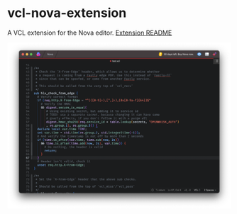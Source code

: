 # vcl-nova-extension

A VCL extension for the Nova editor. [Extension README](VCL.novaextension/README.md)

![](VCL.novaextension/screenshot.png)
